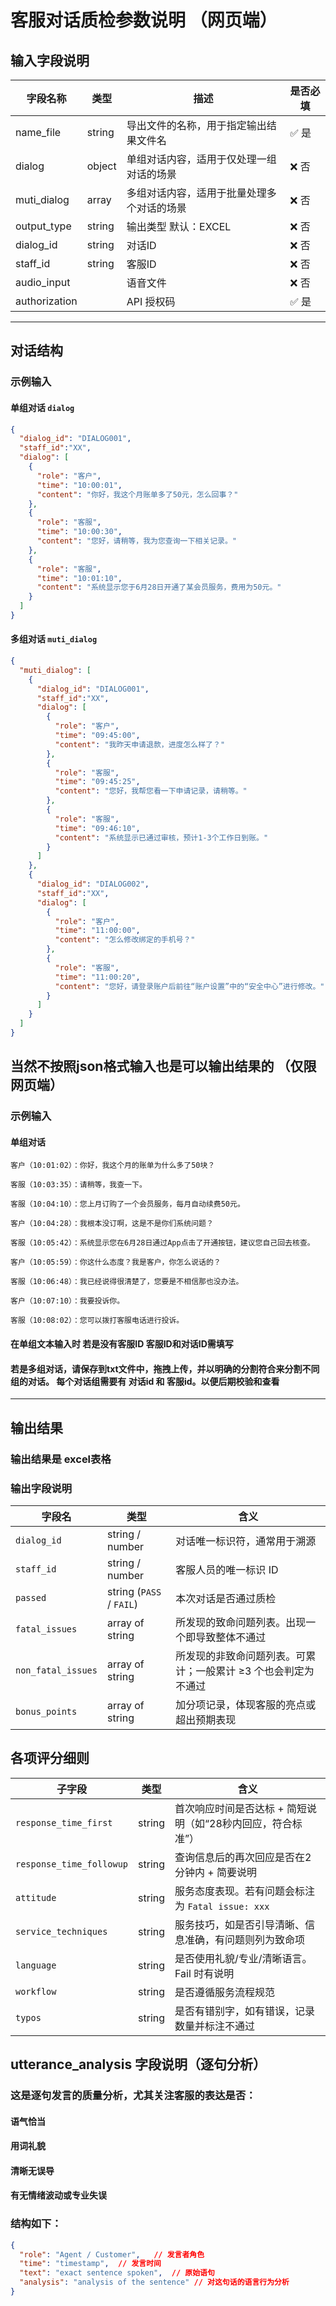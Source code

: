 # 客服对话质检参数说明 （网页端）

## 输入字段说明

| 字段名称         | 类型     | 描述                    | 是否必填 |
|--------------|--------|-----------------------| ---- |
| name\_file   | string | 导出文件的名称，用于指定输出结果文件名   | ✅ 是  |
| dialog       | object | 单组对话内容，适用于仅处理一组对话的场景  | ❌ 否  |
| muti\_dialog | array  | 多组对话内容，适用于批量处理多个对话的场景 | ❌ 否  |
| output_type  | string | 输出类型   默认：EXCEL       |    ❌ 否   |
| dialog_id    | string | 对话ID                  |   ❌ 否    |
| staff_id     | string | 客服ID                  |   ❌ 否    |
| audio_input  |        | 语音文件                  |      ❌ 否      |
| authorization |        | API 授权码                |      ✅ 是      |

---
## 对话结构
### 示例输入
#### 单组对话 `dialog`

```json
{
  "dialog_id": "DIALOG001",
  "staff_id":"XX",
  "dialog": [
    {
      "role": "客户",
      "time": "10:00:01",
      "content": "你好，我这个月账单多了50元，怎么回事？"
    },
    {
      "role": "客服",
      "time": "10:00:30",
      "content": "您好，请稍等，我为您查询一下相关记录。"
    },
    {
      "role": "客服",
      "time": "10:01:10",
      "content": "系统显示您于6月28日开通了某会员服务，费用为50元。"
    }
  ]
}
```
#### 多组对话 `muti_dialog`

```json
{
  "muti_dialog": [
    {
      "dialog_id": "DIALOG001",
      "staff_id":"XX",
      "dialog": [
        {
          "role": "客户",
          "time": "09:45:00",
          "content": "我昨天申请退款，进度怎么样了？"
        },
        {
          "role": "客服",
          "time": "09:45:25",
          "content": "您好，我帮您看一下申请记录，请稍等。"
        },
        {
          "role": "客服",
          "time": "09:46:10",
          "content": "系统显示已通过审核，预计1-3个工作日到账。"
        }
      ]
    },
    {
      "dialog_id": "DIALOG002",
      "staff_id":"XX",
      "dialog": [
        {
          "role": "客户",
          "time": "11:00:00",
          "content": "怎么修改绑定的手机号？"
        },
        {
          "role": "客服",
          "time": "11:00:20",
          "content": "您好，请登录账户后前往“账户设置”中的“安全中心”进行修改。"
        }
      ]
    }
  ]
}
```
## 当然不按照json格式输入也是可以输出结果的 （仅限网页端）
### 示例输入
#### 单组对话
```text
客户（10:01:02）：你好，我这个月的账单为什么多了50块？

客服（10:03:35）：请稍等，我查一下。

客服（10:04:10）：您上月订购了一个会员服务，每月自动续费50元。

客户（10:04:28）：我根本没订啊，这是不是你们系统问题？

客服（10:05:42）：系统显示您在6月28日通过App点击了开通按钮，建议您自己回去核查。 

客户（10:05:59）：你这什么态度？我是客户，你怎么说话的？

客服（10:06:48）：我已经说得很清楚了，您要是不相信那也没办法。 

客户（10:07:10）：我要投诉你。

客服（10:08:02）：您可以拨打客服电话进行投诉。

```
#### 在单组文本输入时 若是没有客服ID 客服ID和对话ID需填写 
#### 若是多组对话，请保存到txt文件中，拖拽上传，并以明确的分割符合来分割不同组的对话。 每个对话组需要有 对话id 和 客服id。以便后期校验和查看

---
## 输出结果
### 输出结果是 excel表格
### 输出字段说明
| 字段名                | 类型                       | 含义                                |
| ------------------ | ------------------------ | --------------------------------- |
| `dialog_id`        | string / number          | 对话唯一标识符，通常用于溯源                    |
| `staff_id`         | string / number          | 客服人员的唯一标识 ID                      |
| `passed`           | string (`PASS` / `FAIL`) | 本次对话是否通过质检                        |
| `fatal_issues`     | array of string          | 所发现的致命问题列表。出现一个即导致整体不通过           |
| `non_fatal_issues` | array of string          | 所发现的非致命问题列表。可累计；一般累计 ≥3 个也会判定为不通过 |
| `bonus_points`     | array of string          | 加分项记录，体现客服的亮点或超出预期表现              |

## 各项评分细则

| 子字段                      | 类型     | 含义                                 |
| ------------------------ | ------ | ---------------------------------- |
| `response_time_first`    | string | 首次响应时间是否达标 + 简短说明（如“28秒内回应，符合标准”）  |
| `response_time_followup` | string | 查询信息后的再次回应是否在2分钟内 + 简要说明           |
| `attitude`               | string | 服务态度表现。若有问题会标注为 `Fatal issue: xxx` |
| `service_techniques`     | string | 服务技巧，如是否引导清晰、信息准确，有问题则列为致命项        |
| `language`               | string | 是否使用礼貌/专业/清晰语言。Fail 时有说明           |
| `workflow`               | string | 是否遵循服务流程规范                         |
| `typos`                  | string | 是否有错别字，如有错误，记录数量并标注不通过             |

## utterance_analysis 字段说明（逐句分析）
### 这是逐句发言的质量分析，尤其关注客服的表达是否：
#### 语气恰当
#### 用词礼貌
#### 清晰无误导
#### 有无情绪波动或专业失误
### 结构如下：
```json
{
  "role": "Agent / Customer",   // 发言者角色
  "time": "timestamp",  // 发言时间
  "text": "exact sentence spoken",  // 原始语句
  "analysis": "analysis of the sentence" // 对这句话的语言行为分析
}

```
